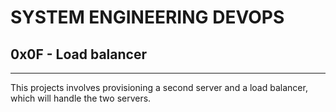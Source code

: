 # SYSTEM ENGINEERING DEVOPS

## 0x0F - Load balancer

---

This projects involves provisioning a second server and a load balancer, which will handle the two servers.
